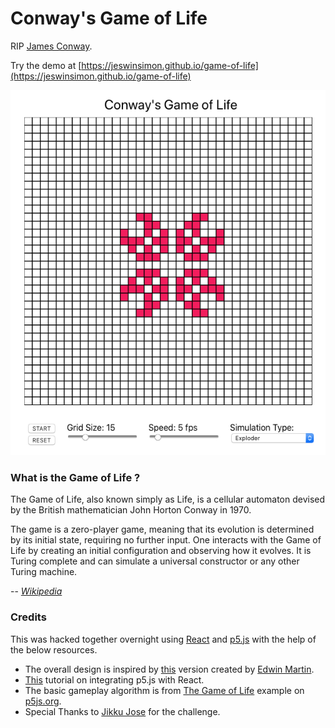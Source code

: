 # Conway's Game of Life

RIP [James Conway](https://en.wikipedia.org/wiki/John_Horton_Conway).

Try the demo at [https://jeswinsimon.github.io/game-of-life](https://jeswinsimon.github.io/game-of-life)

![Screenshot](/screenshot.png?raw=true "Optional Title")

### What is the Game of Life ?

The Game of Life, also known simply as Life, is a cellular automaton devised by the British mathematician John Horton Conway in 1970.

The game is a zero-player game, meaning that its evolution is determined by its initial state, requiring no further input. One interacts with the Game of Life by creating an initial configuration and observing how it evolves. It is Turing complete and can simulate a universal constructor or any other Turing machine.

-- [_Wikipedia_](https://en.wikipedia.org/wiki/Conway%27s_Game_of_Life)

### Credits

This was hacked together overnight using [React](https://reactjs.org) and [p5.js](https://p5js.org) with the help of the below resources.

* The overall design is inspired by [this](https://playgameoflife.com) version created by [Edwin Martin](https://bitstorm.org).
* [This](https://dev.to/christiankastner/integrating-p5-js-with-react-i0d) tutorial on integrating p5.js with React.
* The basic gameplay algorithm is from [The Game of Life](https://p5js.org/examples/simulate-game-of-life.html) example on [p5js.org](p5js.org).
* Special Thanks to [Jikku Jose](http://github.com/JikkuJose/) for the challenge.
